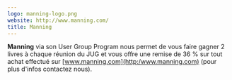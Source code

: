 ```yaml
---
logo: manning-logo.png
website: http://www.manning.com/
title: Manning
---
```


**Manning** via son User Group Program nous permet de vous faire gagner 2 livres à chaque réunion du JUG et vous offre une remise de 36 % sur tout achat effectué sur [www.manning.com](http:/www.manning.com)
(pour plus d'infos contactez nous).



